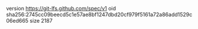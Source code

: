 version https://git-lfs.github.com/spec/v1
oid sha256:2745cc09beecd5c1e57ae8bf1247dbd20cf979f5161a72a86add1529c06ed665
size 2187
